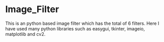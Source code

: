 # Image_Filter

This is an python based image filter which has the total of 6 filters.
Here I have used many python libraries such as easygui, tkinter, imageio, matplotlib and cv2.
